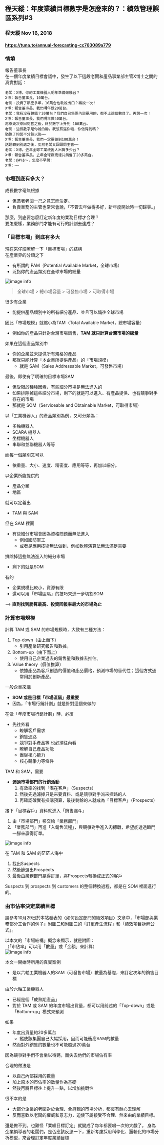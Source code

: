 ## 程天縱：年度業績目標數字是怎麼來的？：績效管理誤區系列#3
### 程天縱 Nov 16, 2018
#### https://tuna.to/annual-forecasting-cc763089a779

### 情境
報告董事長  
在一個年度業績目標會議中，發生了以下這段老闆和產品事業部主管X博士之間的真實對話：

```
老闆：X博，你的工業機器人明年準備做幾台？
X博：報告董事長，10萬台。
老闆：投資了那麼多年，10萬台也敢說出口？再說一次！
X博：報告董事長，我們明年做20萬台。
老闆：我有沒有聽錯？20萬台？我們自己集團內部要用的，都不止這個數目了。再說一次！
X博：報告董事長，我們明年做40萬台。
再來幾次來回問答之後，終於數字上升到 100萬台。
老闆：這個數字是你說的齁，我沒有逼你哦，你做得到嗎？
猶豫了約莫半分鐘以後⋯⋯
X博：報告董事長，我們一定要做到100萬台！
話題轉到別處之後，突然老闆又回頭問主管⋯⋯
老闆：X博，去年全球工業機器人出貨多少台？
X博：報告董事長，去年全球廠商總共銷售了20多萬台。
老闆：@#%$～，怎麼不早說！
X博：⋯⋯
```


### 市場到底有多大？

成長數字毫無根據
- 但憑著老闆一己之意志而決定。
- 負責業務的主管也常常會說，「不管去年做得多好，新年度開始時一切歸零。」

那麼，到底要怎麼訂定新年度的業務目標才合理？  
要怎麼樣，業務部門才能有可行的計劃去達成？  

### 「目標市場」到底有多大
現在來仔細瞭解一下「目標市場」的結構  
在產業界的分類之下
- 有所謂的 PAM（Potential Available Market，全球市場）
- 泛指你的產品類別在全球市場的總量  

![image info](./assets/img/Potential_Available_Market.jpg)  

> 全球市場 > 總市場容量 > 可發售市場 > 可取得市場

很少有企業
- 能提供產品類別中的所有細分產品、並且可以銷往全球市場

因此「市場規模」就縮小為TAM（Total Available Market，總市場容量）
- 例如你的產品只針對台灣市場銷售，**TAM 就只計算台灣市場的總量**

如果在這個產品類別中
- 你的企業並未提供所有規格的產品
- 那就只能計算「本企業所提供產品」的「市場規模」
  - 就是 SAM（Sales Addressable Market，可發售市場）

最後，即使有了明確的目標市場SAM
- 但受限於種種因素，有些細分市場是無法進入的
- 如果排除掉這些細分市場，剩下的就是可以進入、有產品提供、也有競爭對手存在的市場
- 那就是 SOM（Serviceable and Obtainable Market，可取得市場）

以「工業機器人」的產品類別為例，又可分類為：
- 多軸機器人
- SCARA 機器人
- 坐標機器人
- 串聯和並聯機器人等等

而每一個類別又可以
- 依重量、大小、速度、精密度、應用等等，再加以細分。

以企業所能提供的
- 產品分類
- 地區

就可以定義出
- TAM 與 SAM

但在 SAM 裡面
- 有些細分市場會因為資格問題而無法進入
  - 例如國防軍工
  - 或者是應用技術無法做到，例如軟體演算法無法滿足需要

排除掉這些無法進入的細分市場
- 剩下的就是SOM

有的
- 企業規模比較小，資源有限
- 還可以用「市場區隔」的技巧來進一步切割SOM

--> **直到找到勝算最高、投資回報率最大的市場為止**

### 計算市場規模
計算 TAM 或 SAM 的市場規模時，大致有三種方法：
1. Top-down（由上而下）
    - 引用產業研究報告和數據。
2. Bottom-up（由下而上）
    - 使用自己企業過去的銷售量和數據去推估。
3. Value theory（價值推算）
    - 依據產品為客戶創造的價值和產品價格，預測市場的替代性；這個方式通常用於創新產品。

一般企業來講
- **SOM 或是目標「市場區隔」最重要**
- 因為，「市場行銷計劃」就是針對這個來做的

在做「年度市場行銷計劃」時，必須
- 先往外看
  - 瞭解客戶需求
  - 銷售通路
  - 競爭對手產品等
也必須往內看
  - 瞭解自己產品功能
  - 團隊核心能力
  - 核心競爭力等條件

TAM 和 SAM，需要
- **透過市場部門的行銷活動**
  1. 有效率的找到「潛在客戶」（Suspects）
  2. 然後先過濾掉只是來要資料、或是競爭對手派來探路的人
  3. 再確認確實有採購預算，最後剩餘的人就成為「目標客戶」（Prospects）


接下「目標客戶」資料就進入「銷售漏斗」
1. 由「市場部門」移交給「業務部門」
2. 「業務部門」再進「入銷售流程」，與競爭對手進入肉搏戰，希望能透過臨門一腳來贏得訂單。

![image info](./assets/img/Suspects_prospects_customers.jpg)  

在 TAM 和 SAM 的茫茫人海中
1. 找出Suspects
2. 然後篩選出Prospects
3. 最後由業務部門贏得訂單，將Prospects轉換成正式的客戶

Suspects 到 prospects 到 customers 的整個轉換過程，都是在 SOM 裡面進行的。

### 由市佔率決定業績目標
請參考10月29日於本站發表的〈如何設定部門的績效項目〉文章中，「市場部與業務部分工合作的例子」附圖二和附圖三的「訂單產生流程」和「績效項目拆解公式」。  

以本文的「市場結構」概念來顯示，就是附圖：  
（「市佔率」可以用「數量」或「金額」來計算）  
![image info](./assets/img/market_structure03.jpg)  

本文一開始時所用的真實案例
- 是以六軸工業機器人的SAM（可發售市場）數量為基礎，來訂定次年的銷售目標

由於六軸工業機器人
- 已經是個「成熟期產品」
- 對於 TAM 或 SAM 的年度市場出貨量，都可以用前述的「Top-down」或是「Bottom-up」模式來預測

如果
- 年度出貨量約20多萬台
  - 縱使該集團自己大幅採用，因而可能衝高SAM的數量
- 然而對外銷售的數量也不可能超過20萬台

因為競爭對手們不會坐以待斃，而失去他們的市場佔有率  

合理的做法是
- 以自己內部採用的數量
- 加上原本的市佔率的數量作為基礎
- 然後再將目標往上提升一點，以增加挑戰性

很不幸的是
- 大部分企業的老闆對於合理、合邏輯的市場分析，都沒有耐心去理解
- 反而喜歡以老闆的權威和意志力，迫使下屬接受不合理、無來由的業績目標。

還是做不到。也難怪「業績目標訂定」就變成了每年都要唱一次的大戲了。
身為企業領導者的老闆們，是否應該反思一下，重新考慮採用科學化、邏輯化的市場分析模型，來合理訂定年度業績目標